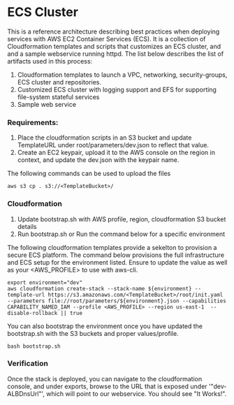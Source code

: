 # ECS Cluster

This is a reference architecture describing best practices when deploying services with AWS EC2 Container Services (ECS).  It is a collection of Cloudformation templates and scripts that customizes an ECS cluster, and and a sample webservice running httpd.  The list below describes the list of artifacts used in this process:

1. Cloudformation templates to launch a VPC, networking, security-groups, ECS cluster and repositories.
2. Customized ECS cluster with logging support and EFS for supporting file-system stateful services
3. Sample web service

### Requirements:

1. Place the cloudformation scripts in an S3 bucket and update TemplateURL under root/parameters/dev.json to reflect that value.
2. Create an EC2 keypair, upload it to the AWS console on the region in context, and update the dev.json with the keypair name.

The following commands can be used to upload the files

```
aws s3 cp . s3://<TemplateBucket>/
```

### Cloudformation

1. Update bootstrap.sh with AWS profile, region, cloudformation S3 bucket details
2. Run bootstrap.sh or Run the command below for a specific environment

The following cloudformation templates provide a sekelton to provision a secure ECS platform.  The command below provisions the full infrastructure and ECS setup for the environment listed.  Ensure to update the <TemplateBucket> value as well as your <AWS_PROFILE> to use with aws-cli.

```
export environment="dev"
aws cloudformation create-stack --stack-name ${environment} --template-url https://s3.amazonaws.com/<TemplateBucket>/root/init.yaml --parameters file://root/parameters/${environment}.json --capabilities CAPABILITY_NAMED_IAM --profile <AWS_PROFILE> --region us-east-1  --disable-rollback || true
```

You can also bootstrap the environment once you have updated the bootstrap.sh with the S3 buckets and proper values/profile.

```
bash bootstrap.sh
```


### Verification

Once the stack is deployed, you can navigate to the cloudformation console, and under exports, browse to the URL that is exposed under '"dev-ALBDnsUrl"', which will point to our webservice.  You should see "It Works!".


